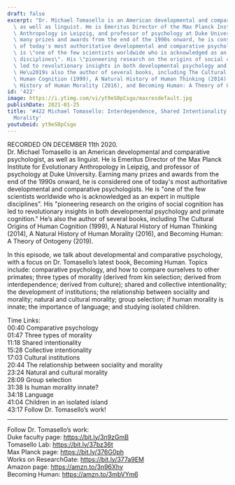 ```yaml
---
draft: false
excerpt: "Dr. Michael Tomasello is an American developmental and comparative psychologist,\
  \ as well as linguist. He is Emeritus Director of the Max Planck Institute for Evolutionary\
  \ Anthropology in Leipzig, and professor of psychology at Duke University. Earning\
  \ many prizes and awards from the end of the 1990s onward, he is considered one\
  \ of today's most authoritative developmental and comparative psychologists. He\
  \ is \"one of the few scientists worldwide who is acknowledged as an expert in multiple\
  \ disciplines\". His \"pioneering research on the origins of social cognition has\
  \ led to revolutionary insights in both developmental psychology and primate cognition.\"\
  \ He\u2019s also the author of several books, including The Cultural Origins of\
  \ Human Cognition (1999), A Natural History of Human Thinking (2014), A Natural\
  \ History of Human Morality (2016), and Becoming Human: A Theory of Ontogeny (2019)."
id: '422'
image: https://i.ytimg.com/vi/yt9eS0pCsgo/maxresdefault.jpg
publishDate: 2021-01-25
title: '#422 Michael Tomasello: Interdependence, Shared Intentionality, Culture, and
  Morality'
youtubeid: yt9eS0pCsgo
---
```

<div class="timelinks">

RECORDED ON DECEMBER 11th 2020.  
Dr. Michael Tomasello is an American developmental and comparative psychologist, as well as linguist. He is Emeritus Director of the Max Planck Institute for Evolutionary Anthropology in Leipzig, and professor of psychology at Duke University. Earning many prizes and awards from the end of the 1990s onward, he is considered one of today's most authoritative developmental and comparative psychologists. He is "one of the few scientists worldwide who is acknowledged as an expert in multiple disciplines". His "pioneering research on the origins of social cognition has led to revolutionary insights in both developmental psychology and primate cognition." He’s also the author of several books, including The Cultural Origins of Human Cognition (1999), A Natural History of Human Thinking (2014), A Natural History of Human Morality (2016), and Becoming Human: A Theory of Ontogeny (2019).

In this episode, we talk about developmental and comparative psychology, with a focus on Dr. Tomasello’s latest book, Becoming Human. Topics include: comparative psychology, and how to compare ourselves to other primates; three types of morality (derived from kin selection; derived from interdependence; derived from culture); shared and collective intentionality; the development of institutions; the relationship between sociality and morality; natural and cultural morality; group selection; if human morality is innate; the importance of language; and studying isolated children.

Time Links:  
<time>00:40</time> Comparative psychology  
<time>01:47</time> Three types of morality  
<time>11:18</time> Shared intentionality  
<time>15:28</time> Collective intentionality  
<time>17:03</time> Cultural institutions  
<time>20:44</time> The relationship between sociality and morality  
<time>23:24</time> Natural and cultural morality  
<time>28:09</time> Group selection  
<time>31:38</time> Is human morality innate?  
<time>34:18</time> Language  
<time>41:04</time> Children in an isolated island  
<time>43:17</time> Follow Dr. Tomasello’s work!

---

Follow Dr. Tomasello’s work:  
Duke faculty page: https://bit.ly/3n9zGmB  
Tomasello Lab: https://bit.ly/37bz36t  
Max Planck page: https://bit.ly/376G0ph  
Works on ResearchGate: https://bit.ly/377a9EM  
Amazon page: https://amzn.to/3n96Xhy  
Becoming Human: https://amzn.to/3mbVYm6
</div>

